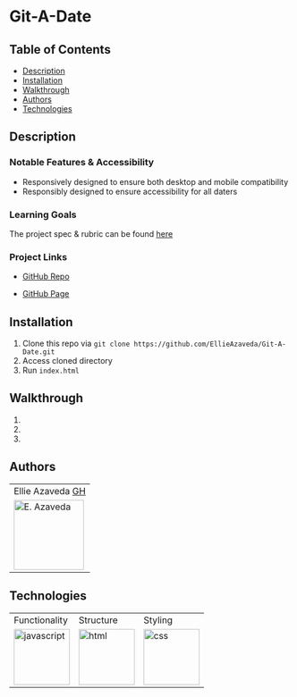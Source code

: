# Git-A-Date

## Table of Contents
* [Description](#description)
* [Installation](#installation)
* [Walkthrough](#walkthrough)
* [Authors](#authors)
* [Technologies](#technologies)

## Description

<!-- Looking to step up your fitness game and need a way to track your progress? Want to compete with friends and prove once and for all that you totally could've gone Pro if coach would've just put you in during the fourth quarter? Well its time to get real with fitness.

FitReal is a sleek and easy-to-use fitness tracking application that gives you all the info you need to ensure that you are keeping up with your fitness goals. With the click of a button, instantly see your fitness stats for any day of the week. Need motivation? Use the "Activity" widget to quickly see how you stack against the entirety of the FitReal userbase. -->

### Notable Features & Accessibility
<!-- * Provides Weekly Progress displays to show a high level fitness overview for each week -->
* Responsively designed to ensure both desktop and mobile compatibility
* Responsibly designed to ensure accessibility for all daters

<!-- ![FitReal_gif](https://user-images.githubusercontent.com/76409536/113961768-cac1c900-97e3-11eb-9f19-16e1f49d0e50.gif)<p><img src="./assets/mobile.png" alt="Win condition met" height="400px" height="auto" style="border-radius:5px"/><br></p> -->

### Learning Goals

The project spec & rubric can be found [here](https://frontend.turing.io/projects/module-1/ideabox-group.html)


### Project Links
* [GitHub Repo]()

* [GitHub Page]()

## Installation
1. Clone this repo via `git clone https://github.com/EllieAzaveda/Git-A-Date.git`
2. Access cloned directory
3. Run `index.html`

## Walkthrough

1.

2.

3.

## Authors
<table>
    <tr>
        <td> Ellie Azaveda <a href="https://github.com/EllieAzaveda">GH</td>
    </tr>
    </tr>
        <td><img src="https://avatars.githubusercontent.com/u/76409536?v=4" alt="E. Azaveda" width="125" height="auto" /></td>
    </tr>
</table>

## Technologies
<table>
    <tr>
        <td>Functionality</td>
        <td>Structure</td>
        <td>Styling</td>
    </tr>
    </tr>
        <td><img src="./assets/readme/js-icon.png" alt="javascript" width="100" height="auto" /></td>
        <td><img src="./assets/readme/html-logo.png" alt="html" width="100" height="auto" /></td>
        <td><img src="./assets/readme/css-logo.png" alt="css" width="100" height="auto" /></td>
    </tr>
</table>

